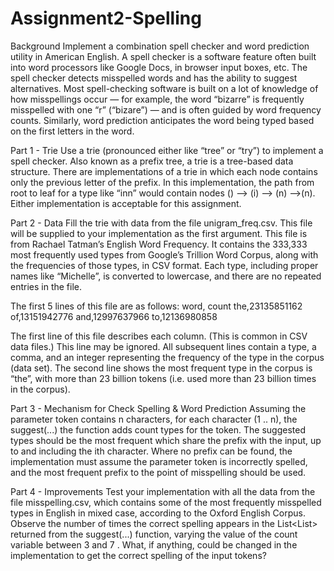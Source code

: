 # Assignment2-Spelling

Background
Implement a combination spell checker and word prediction utility in American English. A spell checker is
a software feature often built into word processors like Google Docs, in browser input boxes, etc. The
spell checker detects misspelled words and has the ability to suggest alternatives. Most spell-checking
software is built on a lot of knowledge of how misspellings occur — for example, the word “bizarre” is
frequently misspelled with one “r” (“bizare”) — and is often guided by word frequency counts. Similarly,
word prediction anticipates the word being typed based on the first letters in the word.

Part 1 - Trie
Use a trie (pronounced either like “tree” or “try”) to implement a spell checker. Also known as a prefix tree,
a trie is a tree-based data structure. There are implementations of a trie in which each node contains only the previous letter of the prefix. In this implementation, the path from root to leaf for a type like “inn” would contain nodes () —> (i) —> (n) —>(n). 
Either implementation is acceptable for this assignment.

Part 2 - Data
Fill the trie with data from the file unigram_freq.csv. This file will be supplied to your implementation as the
first argument. This file is from Rachael Tatman’s English Word Frequency. It contains the 333,333 most
frequently used types from Google’s Trillion Word Corpus, along with the frequencies of those types, in
CSV format. Each type, including proper names like “Michelle”, is converted to lowercase, and there are
no repeated entries in the file.

The first 5 lines of this file are as follows:
    word, count
    the,23135851162
    of,13151942776
    and,12997637966
    to,12136980858
    
The first line of this file describes each column. (This is common in CSV data files.) This line may be
ignored. All subsequent lines contain a type, a comma, and an integer representing the frequency of the
type in the corpus (data set). The second line shows the most frequent type in the corpus is “the”, with
more than 23 billion tokens (i.e. used more than 23 billion times in the corpus).

Part 3 - Mechanism for Check Spelling & Word Prediction
Assuming the parameter token contains n characters, for each character (1 .. n), the suggest(...)
the function adds count types for the token. The suggested types should be the most frequent which share
the prefix with the input, up to and including the ith character. Where no prefix can be found, the
implementation must assume the parameter token is incorrectly spelled, and the most frequent prefix to
the point of misspelling should be used.

Part 4 - Improvements
Test your implementation with all the data from the file misspelling.csv, which contains some of the most
frequently misspelled types in English in mixed case, according to the Oxford English Corpus. Observe
the number of times the correct spelling appears in the List<List<String>> returned from the
suggest(...) function, varying the value of the count variable between 3 and 7 .
What, if anything, could be changed in the implementation to get the correct spelling of the input tokens?
